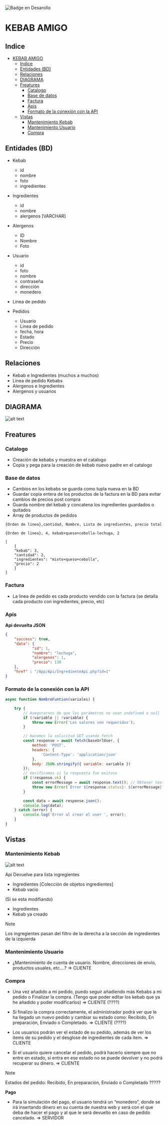 ![Badge en Desarollo](https://img.shields.io/badge/STATUS-DESARROLLO-red)

# KEBAB AMIGO
## Indice

- [KEBAB AMIGO](#kebab-amigo)
  - [Indice](#indice)
  - [Entidades (BD)](#entidades-bd)
  - [Relaciones](#relaciones)
  - [DIAGRAMA](#diagrama)
  - [Freatures](#freatures)
    - [Catalogo](#catalogo)
    - [Base de datos](#base-de-datos)
    - [Factura](#factura)
    - [Apis](#apis)
    - [Formato de la conexión con la API](#formato-de-la-conexión-con-la-api)
  - [Vistas](#vistas)
    - [Mantenimiento Kebab](#mantenimiento-kebab)
    - [Mantenimiento Usuario](#mantenimiento-usuario)
    - [Compra](#compra)

## Entidades (BD)

- Kebab
  - id
  - nombre
  - foto
  - ingredientes

- Ingredientes
  - id
  - nombre
  - alergenos [VARCHAR]

- Alergenos
  - ID
  - Nombre
  - Foto

- Usuario
  - id
  - foto
  - nombre
  - contraseña
  - dirección
  - monedero

- Linea de pedido

- Pedidos
  - Usuario
  - Linea de pedido
  - fecha, hora
  - Estado
  - Precio
  - Dirección

## Relaciones

- Kebab e Ingredientes (muchos a muchos)
-  Linea de pedido Kebabs 
- Alergenos e Ingredientes
- Alergenos y usuarios


## DIAGRAMA

![alt text](assets/img/data-base.png)

## Freatures

### Catalogo
- Creación de kebabs y muestra en el catalogo
- Copia y pega para la creación de kebab nuevo padre en el catalogo

### Base de datos

- Cambios en los kebabs se guarda como tupla nueva en la BD
- Guardar copia entera de los productos de la factura en la BD para evitar cambios de precios post compra
- Guarda nombre del kebab y concatena los ingredientes guardados o quitados 
- Array de productos de pedidos
  
```
{Orden de linea},cantidad, Nombre, Lista de ingredientes, precio total
```
```
{Orden de linea}, 4, kebab+queso+cebolla-lechuga, 2
```
```
[
	{
	"kebab": 3,
	"cantidad": 2,
	"ingredientes": "mixto+queso+cebolla",
	"precio": 2
	}
]
```




### Factura
- La linea de pedido es cada producto vendido con la factura (se detalla cada producto con ingredientes, precio, etc)

### Apis

**Api devuelta JSON**

```json
{
    "success": true, 
    "data": {
            "id": 1, 
            "nombre": "lechuga", 
            "alergenos": 1, 
            "precio": 130
    }, 
    "href" : "/App/Api/IngredienteApi.php?id=1"
}

```

### Formato de la conexión con la API
```js
async function NombreFuntion(variales) {

    try {
        // Asegurarnos de que los parámetros no sean undefined o null
        if (!variable || !variable) {
            throw new Error('Los valores son requeridos');
        }

        // Hacemos la solicitud GET usando fetch
        const response = await fetch(baseUrlUser, {
            method: 'POST',
            headers: {
                'Content-Type': 'application/json'
            },
            body: JSON.stringify({ variable: variable })
        }); 
        // Verificamos si la respuesta fue exitosa
        if (!response.ok) {
            const errorMessage = await response.text(); // Obtener texto de la respuesta si hay error
            throw new Error(`Error ${response.status}: ${errorMessage}`);
        }

        const data = await response.json();
        console.log(data);
    } catch (error) {
        console.log('Error al crear el user ', error);
    }
}

```

## Vistas

### Mantenimiento Kebab

![alt text](assets/img/mantenimiento_kebab.png)

Api Devuelve para lista ingregientes
- Ingredientes [Colección de objetos ingredientes]
- Kebab vacio
  
(Si se esta modifiando)
- Ingredientes 
- Kebab ya creado

>[!NOTE]
> Los ingregientes pasan del filtro de la derecha a la sección de ingredientes de la izquierda

### Mantenimiento Usuario
- ¿Mantenimiento de cuenta de usuario. Nombre, direcciones de envio, productos
usuales, etc….? => CLIENTE

### Compra

- Una vez añadido a mi pedido, puedo seguir añadiendo más Kebabs a mi pedido o
Finalizar la compra. (Tengo que poder editar los kebab que ya he añadido y poder
modificarlos) => CLIENTE (????)

- Si finalizo la compra correctamente, el administrador podrá ver que le ha llegado un
nuevo pedido y cambiar su estado como: Recibido, En preparación, Enviado o
Completado. => CLIENTE (????)

- Los usuarios podrán ver el estado de su pedido, además de ver los ítems de su pedido
y el desglose de ingredientes de cada item. => CLIENTE

- Si el usuario quiere cancelar el pedido, podrá hacerlo siempre que no entre en estado, si entra en ese estado no se puede devolver y no podrá
recuperar su dinero. => CLIENTE

>[!NOTE]
> Estados del pedido: Recibido, En preparación, Enviado o Completado ?????

**Pago**

- Para la simulación del pago, el usuario tendrá un “monedero”, donde se irá insertando
dinero en su cuenta de nuestra web y será con el que deba de hacer el pago y al que le
será devuelto en caso de pedido cancelado. => SERVIDOR


